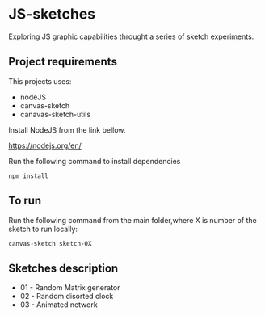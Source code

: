 # JS-sketches
Exploring JS graphic capabilities throught a series of sketch experiments.

## Project requirements

This projects uses:

- nodeJS
- canvas-sketch
- canavas-sketch-utils

Install NodeJS from the link bellow.

https://nodejs.org/en/

Run the following command to install dependencies
```
npm install 
```

## To run

Run the following command from the main folder,where X is number of the sketch to run locally:
```
canvas-sketch sketch-0X
```

## Sketches description

- 01 - Random Matrix generator
- 02 - Random disorted clock
- 03 - Animated network
